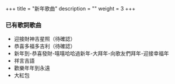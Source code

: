+++
title = "新年歌曲"
description = ""
weight = 3
+++


### 已有歌詞歌曲

* 迎接財神吉星照（待確認）
* 恭喜多福多吉利（待確認）
* 新年到-恭喜發財-嘻嘻哈哈過新年-大拜年-向歌友們拜年-迎接幸福年
* 祥言吉語
* 歡樂年年到永遠
* 大紅包
